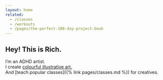 ```yaml
---
layout: home
related:
  - /classes
  - /workouts
  - /pages/the-perfect-100-day-project-book
---
```


## Hey! This is Rich.

I’m an ADHD artist.  
I create [colourful illustrative art.](/categories/projects/)  
And [teach popular classes]({% link pages/classes.md %}) for creatives.
